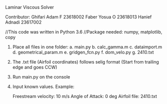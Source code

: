 Laminar Viscous Solver

Contributor:
Ghifari Adam F 23618002
Faber Yosua O  23618013
Hanief Adnadi  23617002

//This code was written in Python 3.6
//Package needed: numpy, matplotlib, copy

1. Place all files in one folder:
    a. main.py
    b. calc_gamma.m
    c. dataimport.m
    d. geometrical_param.m
    e. gridgen_fcn.py
	f. dom_velo.py
	g. 2410.txt

2. The .txt file (Airfoil coordinates) follows selig format
   (Start from trailing edge and goes CCW)

3. Run main.py on the console 

4. Input known values. Example:

     Freestream velocity: 10 m/s
     Angle of Attack: 0 deg
	 Airfoil file: 2410.txt